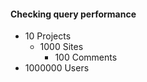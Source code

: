 #### Checking query performance

- 10 Projects
    - 1000 Sites
        - 100 Comments
- 1000000 Users